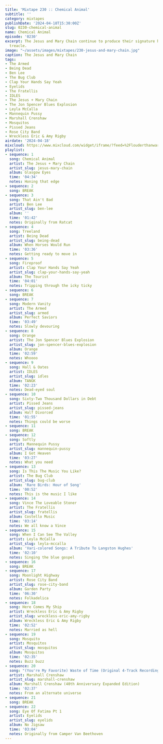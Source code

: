 ```yaml
---
title: 'Mixtape 230 :: Chemical Animal'
subtitle: ''
category: mixtapes
publishDate: '2024-04-18T15:30:00Z'
slug: 0230-chemical-animal
name: Chemical Animal
episode: '0230'
excerpt: The Jesus and Mary Chain continue to produce their signature hydrochloric
  treacle.
image: "~/assets/images/mixtapes/230-jesus-and-mary-chain.jpg"
caption: The Jesus and Mary Chain
tags:
- The Armed
- Being Dead
- Ben Lee
- The Bug Club
- Clap Your Hands Say Yeah
- Eyelids
- The Fratellis
- IDLES
- The Jesus + Mary Chain
- The Jon Spencer Blues Explosion
- Leyla McCalla
- Mannequin Pussy
- Marshall Crenshaw
- Mosquitos
- Pissed Jeans
- Rose City Band
- Wreckless Eric & Amy Rigby
airdate: '2024-04-18'
mixcloud: https://www.mixcloud.com/widget/iframe/?feed=%2Flouderthanwar%2Fthe-mixtape-230-chemical-animal-2024-04-18%2F&hide_artwork=1&hide_cover=1
playlist:
- sequence: 1
  song: Chemical Animal
  artist: The Jesus + Mary Chain
  artist_slug: jesus-mary-chain
  album: Glasgow Eyes
  time: '04:34'
  notes: Honing that edge
- sequence: 2
  song: BREAK
- sequence: 3
  song: That Ain't Bad
  artist: Ben Lee
  artist_slug: ben-lee
  album: ''
  time: '01:42'
  notes: Originally from Ratcat
- sequence: 4
  song: Treeland
  artist: Being Dead
  artist_slug: being-dead
  album: When Horses Would Run
  time: '03:36'
  notes: Getting ready to move in
- sequence: 5
  song: Fireproof
  artist: Clap Your Hands Say Yeah
  artist_slug: clap-your-hands-say-yeah
  album: The Tourist
  time: '04:01'
  notes: Tripping through the icky ticky
- sequence: 6
  song: BREAK
- sequence: 7
  song: Modern Vanity
  artist: The Armed
  artist_slug: armed
  album: Perfect Saviors
  time: '03:49'
  notes: Slowly devouring
- sequence: 8
  song: Orange
  artist: The Jon Spencer Blues Explosion
  artist_slug: jon-spencer-blues-explosion
  album: Orange
  time: '02:59'
  notes: Whoooo
- sequence: 9
  song: Hall & Oates
  artist: IDLES
  artist_slug: idles
  album: TANGK
  time: '02:23'
  notes: Dead-eyed soul
- sequence: 10
  song: Sixty-Two Thousand Dollars in Debt
  artist: Pissed Jeans
  artist_slug: pissed-jeans
  album: Half Divorced
  time: '01:55'
  notes: Things could be worse
- sequence: 11
  song: BREAK
- sequence: 12
  song: Softly
  artist: Mannequin Pussy
  artist_slug: mannequin-pussy
  album: I Got Heaven
  time: '03:27'
  notes: What you need
- sequence: 13
  song: Is This The Music You Like?
  artist: The Bug Club
  artist_slug: bug-club
  album: 'Rare Birds: Hour of Song'
  time: '00:52'
  notes: This is the music I like
- sequence: 14
  song: Vince The Loveable Stoner
  artist: The Fratellis
  artist_slug: fratellis
  album: Costello Music
  time: '03:14'
  notes: We all know a Vince
- sequence: 15
  song: When I Can See The Valley
  artist: Leyla McCalla
  artist_slug: leyla-mccalla
  album: 'Vari-colored Songs: A Tribute To Langston Hughes'
  time: '02:10'
  notes: Singing the blue gospel
- sequence: 16
  song: BREAK
- sequence: 17
  song: Moonlight Highway
  artist: Rose City Band
  artist_slug: rose-city-band
  album: Garden Party
  time: '06:30'
  notes: Folkadelica
- sequence: 18
  song: Here Comes My Ship
  artist: Wreckless Eric & Amy Rigby
  artist_slug: wreckless-eric-amy-rigby
  album: Wreckless Eric & Amy Rigby
  time: '02:52'
  notes: Married as hell
- sequence: 19
  song: Mosquito
  artist: Mosquitos
  artist_slug: mosquitos
  album: Mosquitos
  time: '02:35'
  notes: Buzz buzz
- sequence: 20
  song: "(You're My Favorite) Waste of Time (Original 4-Track Recording)"
  artist: Marshall Crenshaw
  artist_slug: marshall-crenshaw
  album: Marshall Crenshaw (40th Anniversary Expanded Edition)
  time: '02:37'
  notes: From an alternate universe
- sequence: 21
  song: BREAK
- sequence: 22
  song: Eye Of Fatima Pt 1
  artist: Eyelids
  artist_slug: eyelids
  album: No Jigsaw
  time: '03:04'
  notes: Originally from Camper Van Beethoven
---
```


